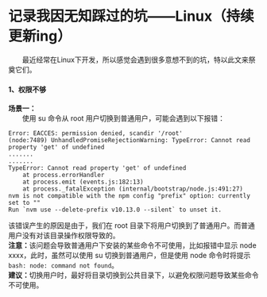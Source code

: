 # 记录我因无知踩过的坑——Linux（持续更新ing）
&emsp;&emsp;最近经常在Linux下开发，所以感觉会遇到很多意想不到的坑，特以此文来祭奠它们。   
#### 1、权限不够 
<b>场景一： </b>       
&emsp;&emsp;使用 su 命令从 root 用户切换到普通用户，可能会遇到以下报错：
	
	Error: EACCES: permission denied, scandir '/root'
	(node:7489) UnhandledPromiseRejectionWarning: TypeError: Cannot read property 'get' of undefined
	.......
	.......
	TypeError: Cannot read property 'get' of undefined
	    at process.errorHandler 
	    at process.emit (events.js:182:13)
	    at process._fatalException (internal/bootstrap/node.js:491:27)
	nvm is not compatible with the npm config "prefix" option: currently set to ""
	Run `nvm use --delete-prefix v10.13.0 --silent` to unset it.

该错误产生的原因是由于，我们在 root 目录下将用户切换到了普通用户。而普通用户没有对该目录操作权限导致的。           
<b>注意：</b>该问题会导致普通用户下安装的某些命令不可使用，比如报错中显示 node xxxx，此时，虽然可以使用 su 切换到普通用户，但是使用 node 命令时将提示 `bash: node: command not found`。          
<b>建议：</b>切换用户时，最好将目录切换到公共目录下，以避免权限问题导致某些命令不可使用。
